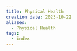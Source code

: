 ```yaml
---
title: Physical Health
creation date: 2023-10-22
aliases:
  - Physical Health
tags:
  - index
---
```


